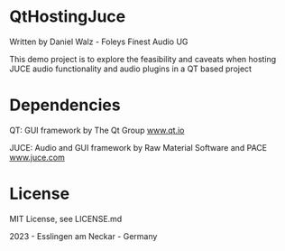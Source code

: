 QtHostingJuce
=============

Written by Daniel Walz - Foleys Finest Audio UG

This demo project is to explore the feasibility and caveats when hosting
JUCE audio functionality and audio plugins in a QT based project

Dependencies
============

QT: 
GUI framework by The Qt Group
www.qt.io

JUCE:
Audio and GUI framework by Raw Material Software and PACE
www.juce.com

License
=======

MIT License, see LICENSE.md

2023 - Esslingen am Neckar - Germany

